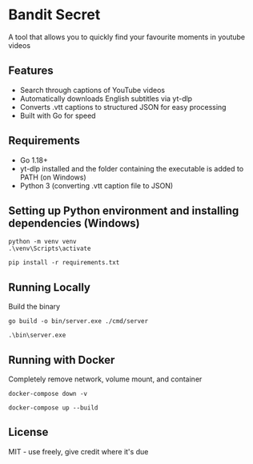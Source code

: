 # Bandit Secret
A tool that allows you to quickly find your favourite moments in youtube videos

## Features
- Search through captions of YouTube videos
- Automatically downloads English subtitles via yt-dlp
- Converts .vtt captions to structured JSON for easy processing
- Built with Go for speed

## Requirements
- Go 1.18+
- yt-dlp installed and the folder containing the executable is added to PATH (on Windows)
- Python 3 (converting .vtt caption file to JSON)

## Setting up Python environment and installing dependencies (Windows)
```
python -m venv venv
.\venv\Scripts\activate

pip install -r requirements.txt
```

## Running Locally 
Build the binary 
```
go build -o bin/server.exe ./cmd/server
```

```
.\bin\server.exe
```

## Running with Docker
Completely remove network, volume mount, and container
```
docker-compose down -v
```


```
docker-compose up --build
```



## License
MIT - use freely, give credit where it's due